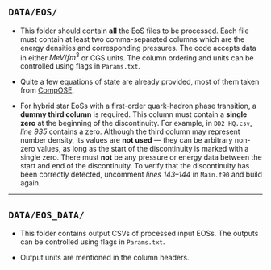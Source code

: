 ## `DATA/EOS/`

- This folder should contain **all** the EoS files to be processed. Each file must contain at least two comma-separated columns which are the energy densities and corresponding pressures. The code accepts data in either $MeV/fm^3$ or CGS units. The column ordering and units can be controlled using flags in `Params.txt`.

- Quite a few equations of state are already provided, most of them taken from [CompOSE](https://compose.obspm.fr/). 

- For hybrid star EoSs with a first-order quark-hadron phase transition, a **dummy third column** is required. This column must contain a **single zero** at the beginning of the discontinuity. For example, in `DD2_HQ.csv`, _line 935_ contains a zero. Although the third column may represent number density, its values are **not used** — they can be arbitrary non-zero values, as long as the start of the discontinuity is marked with a single zero. There must **not** be any pressure or energy data between the start and end of the discontinuity. To verify that the discontinuity has been correctly detected, uncomment _lines 143–144_ in `Main.f90` and build again.
---

## `DATA/EOS_DATA/`

- This folder contains output CSVs of processed input EOSs. The outputs can be controlled using flags in `Params.txt`. 

- Output units are mentioned in the column headers.